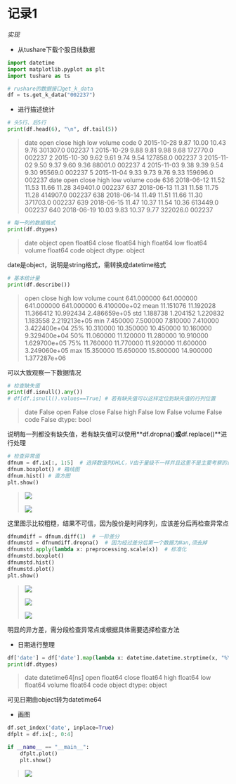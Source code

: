 # 记录1

*实现*

- 从tushare下载个股日线数据

~~~python
import datetime
import matplotlib.pyplot as plt
import tushare as ts

# rushare的数据接口get_k_data
df = ts.get_k_data("002237")
~~~

- 进行描述统计

~~~python
# 头5行、后5行
print(df.head(6), "\n", df.tail(5))
~~~

> date  open  close   high   low    volume    code
> 0  2015-10-28  9.87  10.00  10.43  9.76  301307.0  002237
> 1  2015-10-29  9.88   9.81   9.98  9.68  172770.0  002237
> 2  2015-10-30  9.62   9.61   9.74  9.54  127858.0  002237
> 3  2015-11-02  9.50   9.37   9.60  9.36   88001.0  002237
> 4  2015-11-03  9.38   9.39   9.54  9.30   95569.0  002237
> 5  2015-11-04  9.33   9.73   9.76  9.33  159696.0  002237 
> date   open  close   high    low    volume    code
> 636  2018-06-12  11.52  11.53  11.66  11.28  349401.0  002237
> 637  2018-06-13  11.31  11.58  11.75  11.28  414907.0  002237
> 638  2018-06-14  11.49  11.51  11.66  11.30  371703.0  002237
> 639  2018-06-15  11.47  10.37  11.54  10.36  613449.0  002237
> 640  2018-06-19  10.03   9.83  10.37   9.77  322026.0  002237

~~~python
# 每一列的数据格式
print(df.dtypes)
~~~

> date       object
> open      float64
> close     float64
> high      float64
> low       float64
> volume    float64
> code       object
> dtype: object

date是object，说明是string格式，需转换成datetime格式

~~~python
# 基本统计量
print(df.describe())
~~~

> open       close        high         low        volume
> count  641.000000  641.000000  641.000000  641.000000  6.410000e+02
> mean    11.151076   11.192028   11.366412   10.992434  2.486659e+05
> std      1.188738    1.204152    1.220832    1.183558  2.219213e+05
> min      7.450000    7.500000    7.810000    7.410000  3.422400e+04
> 25%     10.310000   10.350000   10.450000   10.160000  9.329400e+04
> 50%     11.060000   11.120000   11.280000   10.910000  1.629700e+05
> 75%     11.760000   11.770000   11.920000   11.600000  3.249060e+05
> max     15.350000   15.650000   15.800000   14.900000  1.377287e+06

可以大致观察一下数据情况

~~~python
# 检查缺失值
print(df.isnull().any())
# df[df.isnull().values==True] # 若有缺失值可以这样定位到缺失值的行列位置
~~~

> date      False
> open      False
> close     False
> high      False
> low       False
> volume    False
> code      False
> dtype: bool

说明每一列都没有缺失值，若有缺失值可以使用**df.dropna()**或**df.replace()**进行处理

~~~python
# 检查异常值
dfnum = df.ix[:, 1:5]  # 选择数值列OHLC，V由于量级不一样并且这里不是主要考察的目标，省去
dfnum.boxplot() # 箱线图
dfnum.hist() # 直方图
plt.show()
~~~

> ![](/pics/python_boxplot1.png)
>
> ![](/pics/python_hist1.png)

这里图示比较粗糙，结果不可信，因为股价是时间序列，应该差分后再检查异常点

~~~python
dfnumdiff = dfnum.diff(1)  # 一阶差分
dfnumstd = dfnumdiff.dropna()  # 因为经过差分后第一个数据为Nan,须去掉
dfnumstd.apply(lambda x: preprocessing.scale(x))  # 标准化
dfnumstd.boxplot()
dfnumstd.hist()
dfnumstd.plot()
plt.show()
~~~

> ![](/pics/python_boxplot2.png)
>
> ![](/pics/python_hist2.png)
>
> ![](/pics/python_diff2.png)

明显的异方差，需分段检查异常点或根据具体需要选择检查方法

- 日期进行整理

~~~python
df['date'] = df['date'].map(lambda x: datetime.datetime.strptime(x, "%Y-%m-%d"))
print(df.dtypes)
~~~

> date      datetime64[ns]
> open             float64
> close            float64
> high             float64
> low              float64
> volume           float64
> code              object
> dtype: object

可见日期由object转为datetime64

- 画图

~~~python
df.set_index('date', inplace=True)
dfplt = df.ix[:, 0:4]

if __name__ == "__main__":
    dfplt.plot()
    plt.show()
~~~

> ![](/pics/python_plot3.png)
